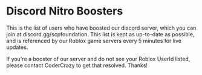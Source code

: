 # Discord Nitro Boosters
This is the list of users who have boosted our discord server, which you can join at discord.gg/scpfoundation. This list is kept as up-to-date as possible, and is referenced by our Roblox game servers every 5 minutes for live updates.

If you're a booster of our server and do not see your Roblox UserId listed, please contact CoderCrazy to get that resolved. Thanks!
